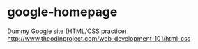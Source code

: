 # google-homepage
Dummy Google site (HTML/CSS practice)
http://www.theodinproject.com/web-development-101/html-css

